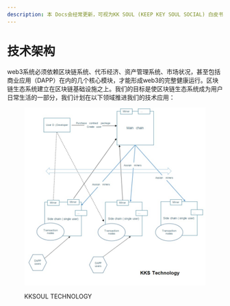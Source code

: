 ```yaml
---
description: 本 Docs会经常更新，可视为KK SOUL (KEEP KEY SOUL SOCIAL) 白皮书/路线图
---
```


# 技术架构



web3系统必须依赖区块链系统、代币经济、资产管理系统、市场状况，甚至包括商业应用（DAPP）在内的几个核心模块，才能形成web3的完整健康运行。区块链生态系统建立在区块链基础设施之上。我们的目标是使区块链生态系统成为用户日常生活的一部分，我们计划在以下领域推进我们的技术应用：

<figure><img src="../.gitbook/assets/image (1).png" alt=""><figcaption><p>KKSOUL TECHNOLOGY</p></figcaption></figure>
